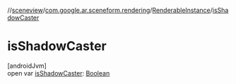 //[sceneview](../../../index.md)/[com.google.ar.sceneform.rendering](../index.md)/[RenderableInstance](index.md)/[isShadowCaster](is-shadow-caster.md)

# isShadowCaster

[androidJvm]\
open var [isShadowCaster](is-shadow-caster.md): [Boolean](https://kotlinlang.org/api/latest/jvm/stdlib/kotlin/-boolean/index.html)

